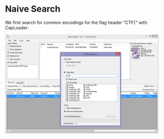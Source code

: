 # Naive Search
We first search for common encodings for the flag header "CTF{" with CapLoader:

![Search for Encoded Strings](search-encoded.png)
